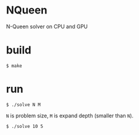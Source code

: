 NQueen
====

N-Queen solver on CPU and GPU

# build

```
$ make
```

# run

`$ ./solve N M`

`N` is problem size, `M` is expand depth (smaller than `N`).

```
$ ./solve 10 5
```
